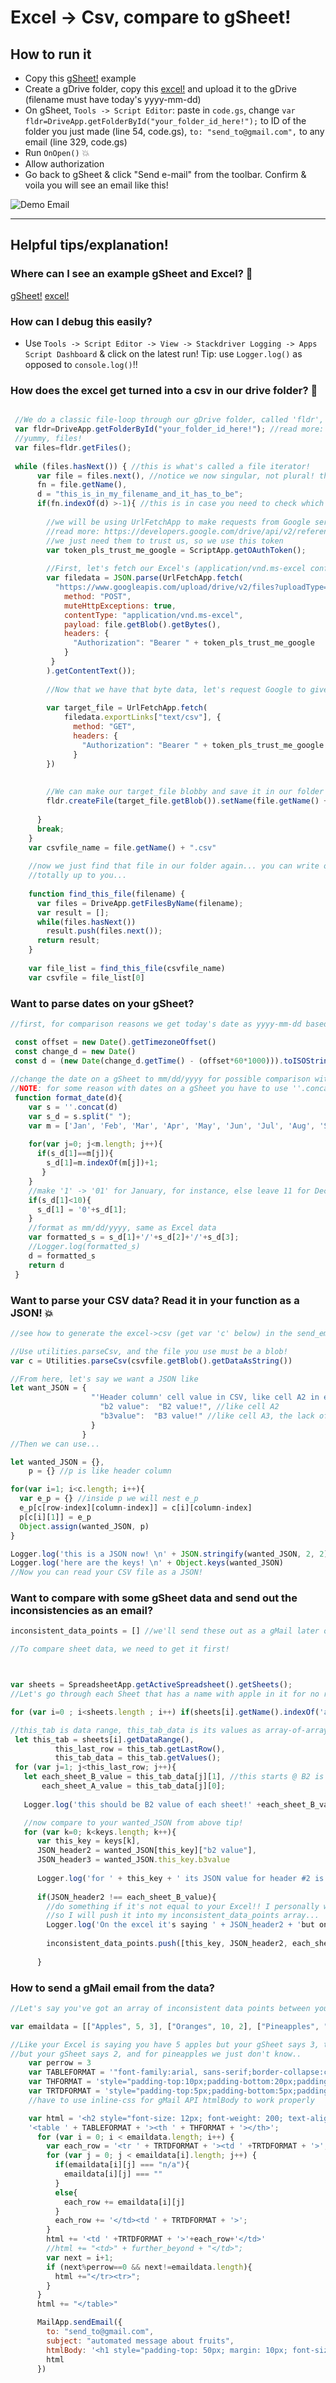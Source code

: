 # Excel -> Csv, compare to gSheet! #

## How to run it ##

* Copy this [gSheet!](https://docs.google.com/spreadsheets/d/1cdogBfs6bDuhEgn38_6e2VIxj-OaMBYovXQOo-vMyyY/edit?usp=sharing) example
* Create a gDrive folder, copy this 
  [excel!](https://drive.google.com/file/d/1qB8GNvQiItjJZWtT8dvQe-hc6VGVaJ4w/view?usp=sharing) and upload it to the gDrive (filename must have today's yyyy-mm-dd)
* On gSheet, `Tools -> Script Editor`: paste in `code.gs`, change `var fldr=DriveApp.getFolderById("your_folder_id_here!");` to ID of the folder you just made (line 54, code.gs), `to: "send_to@gmail.com",` to any email (line 329, code.gs)
* Run `OnOpen()` :boom: 
* Allow authorization
* Go back to gSheet & click "Send e-mail" from the toolbar. Confirm & voila you will see an email like this!

![Demo Email](../assets/demo_email.jpg?raw=true)

- - - -

## Helpful tips/explanation! ##

### Where can I see an example gSheet and Excel? :fallen_leaf: ###
[gSheet!](https://docs.google.com/spreadsheets/d/1cdogBfs6bDuhEgn38_6e2VIxj-OaMBYovXQOo-vMyyY/edit?usp=sharing) 
[excel!](https://drive.google.com/file/d/1qB8GNvQiItjJZWtT8dvQe-hc6VGVaJ4w/view?usp=sharing)

### How can I debug this easily? ###
* Use `Tools -> Script Editor -> View -> Stackdriver Logging -> Apps Script Dashboard` & click on the latest run! Tip: use `Logger.log()` as opposed to `console.log()`!!

### How does the excel get turned into a csv in our drive folder? :sheep: ###
```javascript

 //We do a classic file-loop through our gDrive folder, called 'fldr', where we drop all our excel files >:)
 var fldr=DriveApp.getFolderById("your_folder_id_here!"); //read more: https://developers.google.com/apps-script/reference/drive/drive-app
 //yummy, files!
 var files=fldr.getFiles();
 
 while (files.hasNext()) { //this is what's called a file iterator!
      var file = files.next(), //notice we now singular, not plural! this is just one file at a time :)
      fn = file.getName(),
      d = "this_is_in_my_filename_and_it_has_to_be";
      if(fn.indexOf(d) >-1){ //this is in case you need to check which file you want in particular
 
        //we will be using UrlFetchApp to make requests from Google servers to use one of their apis, 
        //read more: https://developers.google.com/drive/api/v2/reference
        //we just need them to trust us, so we use this token
        var token_pls_trust_me_google = ScriptApp.getOAuthToken();
           
        //First, let's fetch our Excel's (application/vnd.ms-excel confirms this is our filetype, don't use excel 2003) byte data! (＾Ｕ＾)ノ
        var filedata = JSON.parse(UrlFetchApp.fetch(
          "https://www.googleapis.com/upload/drive/v2/files?uploadType=media&convert=true", {
            method: "POST",
            muteHttpExceptions: true,
            contentType: "application/vnd.ms-excel",
            payload: file.getBlob().getBytes(),
            headers: {
              "Authorization": "Bearer " + token_pls_trust_me_google
            }
         }
        ).getContentText());
        
        //Now that we have that byte data, let's request Google to give us back a csv file (*^▽^*)
       
        var target_file = UrlFetchApp.fetch(
            filedata.exportLinks["text/csv"], {
              method: "GET",
              headers: {
                "Authorization": "Bearer " + token_pls_trust_me_google
              }
        })
       
       
        //We can make our target_file blobby and save it in our folder as a csv, with whatever name we want! 
        fldr.createFile(target_file.getBlob()).setName(file.getName() + ".csv")
       
      }
      break;
    }
    var csvfile_name = file.getName() + ".csv"
    
    //now we just find that file in our folder again... you can write out a separate function find_this_file, or just don't do that
    //totally up to you...
    
    function find_this_file(filename) {
      var files = DriveApp.getFilesByName(filename);
      var result = [];
      while(files.hasNext())
        result.push(files.next());
      return result;
    }
    
    var file_list = find_this_file(csvfile_name)
    var csvfile = file_list[0]

```

### Want to parse dates on your gSheet? ###

```javascript
//first, for comparison reasons we get today's date as yyyy-mm-dd based off your timezone!

 const offset = new Date().getTimezoneOffset()
 const change_d = new Date()
 const d = (new Date(change_d.getTime() - (offset*60*1000))).toISOString().split('T')[0]
    
//change the date on a gSheet to mm/dd/yyyy for possible comparison with American-date-format excel data! 
//NOTE: for some reason with dates on a gSheet you have to use ''.concat(d) instead of just using d!!!
 function format_date(d){
    var s = ''.concat(d)
    var s_d = s.split(" ");
    var m = ['Jan', 'Feb', 'Mar', 'Apr', 'May', 'Jun', 'Jul', 'Aug', 'Sep', 'Oct', 'Nov', 'Dec'];
               
    for(var j=0; j<m.length; j++){
      if(s_d[1]==m[j]){
        s_d[1]=m.indexOf(m[j])+1;
       }
    }
    //make '1' -> '01' for January, for instance, else leave 11 for Dec as 11, not make it 011
    if(s_d[1]<10){
      s_d[1] = '0'+s_d[1];
    }
    //format as mm/dd/yyyy, same as Excel data
    var formatted_s = s_d[1]+'/'+s_d[2]+'/'+s_d[3];
    //Logger.log(formatted_s)
    d = formatted_s
    return d
 }

```
### Want to parse your CSV data? Read it in your function as a JSON! :boom: ###

```javascript
//see how to generate the excel->csv (get var 'c' below) in the send_email.gs file :frog:

//Use utilities.parseCsv, and the file you use must be a blob!
var c = Utilities.parseCsv(csvfile.getBlob().getDataAsString())

//From here, let's say we want a JSON like
let want_JSON = {
                  "'Header column' cell value in CSV, like cell A2 in excel": {
                    "b2 value":  "B2 value!", //like cell A2
                    "b3value":  "B3 value!" //like cell A3, the lack of a space is important later on
                  }
                }
//Then we can use...

let wanted_JSON = {},
    p = {} //p is like header column

for(var i=1; i<c.length; i++){
  var e_p = {} //inside p we will nest e_p
  e_p[c[row-index][column-index]] = c[i][column-index]
  p[c[i][1]] = e_p
  Object.assign(wanted_JSON, p)
}

Logger.log('this is a JSON now! \n' + JSON.stringify(wanted_JSON, 2, 2))
Logger.log('here are the keys! \n' + Object.keys(wanted_JSON)
//Now you can read your CSV file as a JSON!

```
### Want to compare with some gSheet data and send out the inconsistencies as an email? ###
```javascript
inconsistent_data_points = [] //we'll send these out as a gMail later on!

//To compare sheet data, we need to get it first!



var sheets = SpreadsheetApp.getActiveSpreadsheet().getSheets();
//Let's go through each Sheet that has a name with apple in it for no reason!

for (var i=0 ; i<sheets.length ; i++) if(sheets[i].getName().indexOf('apple')>-1){

//this_tab is data range, this_tab_data is its values as array-of-arrays, and lastRow so we can loop w/ j :) 
 let this_tab = sheets[i].getDataRange(),
          this_last_row = this_tab.getLastRow(),
          this_tab_data = this_tab.getValues();
 for (var j=1; j<this_last_row; j++){
   let each_sheet_B_value = this_tab_data[j][1], //this starts @ B2 is because j starts at 1! if we chose 0, we get B1
       each_sheet_A_value = this_tab_data[j][0];
       
   Logger.log('this should be B2 value of each sheet!' +each_sheet_B_value)

   //now compare to your wanted_JSON from above tip!
   for (var k=0; k<keys.length; k++){
      var this_key = keys[k], 
      JSON_header2 = wanted_JSON[this_key]["b2 value"],
      JSON_header3 = wanted_JSON.this_key.b3value
      
      Logger.log('for ' + this_key + ' its JSON value for header #2 is ' + JSON_header2)
      
      if(JSON_header2 !== each_sheet_B_value){
        //do something if it's not equal to your Excel!! I personally want to send it out as an email, 
        //so I will push it into my inconsistent_data_points array...
        Logger.log('On the excel it's saying ' + JSON_header2 + 'but on my gSheet I see ' + each_sheet_B_value + '!')
        
        inconsistent_data_points.push([this_key, JSON_header2, each_sheet_B_value])
        
      }

```
### How to send a gMail email from the data? ###

```javascript
//Let's say you've got an array of inconsistent data points between your gSheet and your Excel called inconsistent_data_points

var emaildata = [["Apples", 5, 3], ["Oranges", 10, 2], ["Pineapples", "n/a", "n/a"]]

//Like your Excel is saying you have 5 apples but your gSheet says 3, that you have 10 Oranges 
//but your gSheet says 2, and for pineapples we just don't know..
    var perrow = 3
    var TABLEFORMAT = '"font-family:arial, sans-serif;border-collapse:collapse;"'
    var THFORMAT = 'style="padding-top:10px;padding-bottom:20px;padding-right:15px;padding-left:15px;text-align:left;font-weight:200;font-size:12px;border-bottom-width:5px;border-bottom-style:solid;border-bottom-color:#42A5F5; background-color: #4FC3F7"'
    var TRTDFORMAT = 'style="padding-top:5px;padding-bottom:5px;padding-right:5px;padding-left:5px;text-align:left;vertical-align:middle;font-weight:300;font-size:12px;"'
    //have to use inline-css for gMail API htmlBody to work properly

    var html = '<h2 style="font-size: 12px; font-weight: 200; text-align: left; margin: 10px;">the following is on the excel but different on your gSheet!</h2>'+
    '<table ' + TABLEFORMAT + '><th ' + THFORMAT + '></th>';
      for (var i = 0; i < emaildata.length; i++) {
        var each_row = '<tr ' + TRTDFORMAT + '><td ' +TRTDFORMAT + '>';
        for (var j = 0; j < emaildata[i].length; j++) {
          if(emaildata[i][j] === "n/a"){
            emaildata[i][j] === ""
          }
          else{
            each_row += emaildata[i][j]
          }
          each_row += '</td><td ' + TRTDFORMAT + '>';
        }
        html += '<td ' +TRTDFORMAT + '>'+each_row+'</td>'
        //html += "<td>" + further_beyond + "</td>";
        var next = i+1;
        if (next%perrow==0 && next!=emaildata.length){
          html +="</tr><tr>";
        }
      }
      html += "</table>"

      MailApp.sendEmail({
        to: "send_to@gmail.com",
        subject: "automated message about fruits",
        htmlBody: '<h1 style="padding-top: 50px; margin: 10px; font-size: 30px; font-weight: 300; text-align: left; margin-bottom: -15px;">Fruit Data inconsistencies!</h1>' +
        html
      })
```

